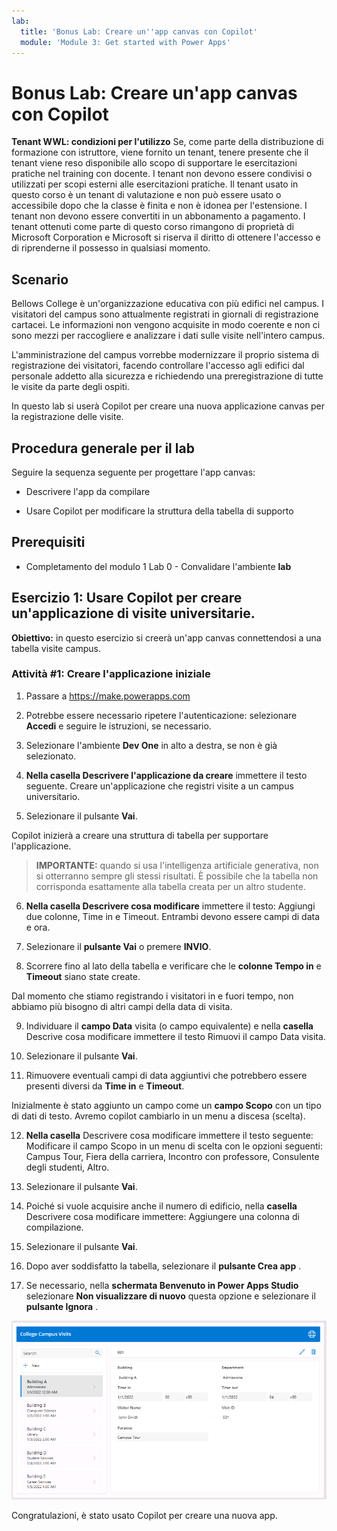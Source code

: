 ```yaml
---
lab:
  title: 'Bonus Lab: Creare un''app canvas con Copilot'
  module: 'Module 3: Get started with Power Apps'
---
```


# Bonus Lab: Creare un'app canvas con Copilot

**Tenant WWL: condizioni per l'utilizzo** Se, come parte della distribuzione di formazione con istruttore, viene fornito un tenant, tenere presente che il tenant viene reso disponibile allo scopo di supportare le esercitazioni pratiche nel training con docente. I tenant non devono essere condivisi o utilizzati per scopi esterni alle esercitazioni pratiche. Il tenant usato in questo corso è un tenant di valutazione e non può essere usato o accessibile dopo che la classe è finita e non è idonea per l'estensione. I tenant non devono essere convertiti in un abbonamento a pagamento. I tenant ottenuti come parte di questo corso rimangono di proprietà di Microsoft Corporation e Microsoft si riserva il diritto di ottenere l'accesso e di riprenderne il possesso in qualsiasi momento. 

## Scenario

Bellows College è un'organizzazione educativa con più edifici nel campus. I visitatori del campus sono attualmente registrati in giornali di registrazione cartacei. Le informazioni non vengono acquisite in modo coerente e non ci sono mezzi per raccogliere e analizzare i dati sulle visite nell'intero campus.

L'amministrazione del campus vorrebbe modernizzare il proprio sistema di registrazione dei visitatori, facendo controllare l'accesso agli edifici dal personale addetto alla sicurezza e richiedendo una preregistrazione di tutte le visite da parte degli ospiti.

In questo lab si userà Copilot per creare una nuova applicazione canvas per la registrazione delle visite. 

## Procedura generale per il lab

Seguire la sequenza seguente per progettare l'app canvas:

- Descrivere l'app da compilare

- Usare Copilot per modificare la struttura della tabella di supporto

 ## Prerequisiti

- Completamento del modulo 1 Lab 0 - Convalidare l'ambiente **lab**

## Esercizio 1: Usare Copilot per creare un'applicazione di visite universitarie.

**Obiettivo:** in questo esercizio si creerà un'app canvas connettendosi a una tabella visite campus.

### Attività \#1: Creare l'applicazione iniziale

1. Passare a https://make.powerapps.com

2. Potrebbe essere necessario ripetere l'autenticazione: selezionare **Accedi** e seguire le istruzioni, se necessario.

3. Selezionare l'ambiente **Dev One** in alto a destra, se non è già selezionato.

4. **Nella casella Descrivere l'applicazione da creare** immettere il testo seguente. Creare un'applicazione che registri visite a un campus universitario. 

5. Selezionare il pulsante **Vai**.

Copilot inizierà a creare una struttura di tabella per supportare l'applicazione. 

> **IMPORTANTE:** quando si usa l'intelligenza artificiale generativa, non si otterranno sempre gli stessi risultati. È possibile che la tabella non corrisponda esattamente alla tabella creata per un altro studente. 

6. **Nella casella Descrivere cosa modificare** immettere il testo: Aggiungi due colonne, Time in e Timeout. Entrambi devono essere campi di data e ora.  

7. Selezionare il **pulsante Vai** o premere **INVIO**. 

8. Scorrere fino al lato della tabella e verificare che le **colonne Tempo in** e **Timeout** siano state create. 

Dal momento che stiamo registrando i visitatori in e fuori tempo, non abbiamo più bisogno di altri campi della data di visita. 

9. Individuare il **campo Data** visita (o campo equivalente) e nella **casella** Descrive cosa modificare immettere il testo Rimuovi il campo Data visita. 

10. Selezionare il pulsante **Vai**. 

11. Rimuovere eventuali campi di data aggiuntivi che potrebbero essere presenti diversi da **Time in** e **Timeout**. 

Inizialmente è stato aggiunto un campo come un **campo Scopo** con un tipo di dati di testo. Avremo copilot cambiarlo in un menu a discesa (scelta). 

12. **Nella casella** Descrivere cosa modificare immettere il testo seguente: Modificare il campo Scopo in un menu di scelta con le opzioni seguenti: Campus Tour, Fiera della carriera, Incontro con professore, Consulente degli studenti, Altro. 

13. Selezionare il pulsante **Vai**. 

14. Poiché si vuole acquisire anche il numero di edificio, nella **casella** Descrivere cosa modificare immettere: Aggiungere una colonna di compilazione. 

15. Selezionare il pulsante **Vai**. 

16. Dopo aver soddisfatto la tabella, selezionare il **pulsante Crea app** . 

17. Se necessario, nella **schermata Benvenuto in Power Apps Studio** selezionare **Non visualizzare di nuovo** questa opzione e selezionare il **pulsante Ignora** . 

![Screenshot dell'app appena creata](media/bonus-lab-copilot-01.png)

Congratulazioni, è stato usato Copilot per creare una nuova app. 
